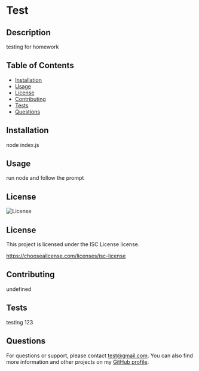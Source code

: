 # Test

 


  ## Description
testing for homework

## Table of Contents
- [Installation](#installation)
- [Usage](#usage)
- [License](#license)
- [Contributing](#contributing)
- [Tests](#tests)
- [Questions](#questions)

## Installation
node index.js

## Usage
run node and follow the prompt

## License 
![License](https://img.shields.io/badge/License-ISC%20License-blue.svg)


## License
This project is licensed under the ISC License license.

https://choosealicense.com/licenses/isc-license

## Contributing
undefined

## Tests
testing 123

## Questions
For questions or support, please contact test@gmail.com. You can also find more information and other projects on my [GitHub profile](https://github.com/github.com/test).
